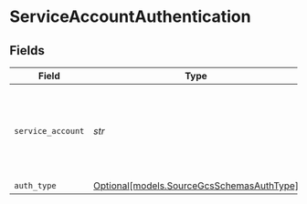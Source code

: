 # ServiceAccountAuthentication


## Fields

| Field                                                                                                                                                                           | Type                                                                                                                                                                            | Required                                                                                                                                                                        | Description                                                                                                                                                                     |
| ------------------------------------------------------------------------------------------------------------------------------------------------------------------------------- | ------------------------------------------------------------------------------------------------------------------------------------------------------------------------------- | ------------------------------------------------------------------------------------------------------------------------------------------------------------------------------- | ------------------------------------------------------------------------------------------------------------------------------------------------------------------------------- |
| `service_account`                                                                                                                                                               | *str*                                                                                                                                                                           | :heavy_check_mark:                                                                                                                                                              | Enter your Google Cloud <a href="https://cloud.google.com/iam/docs/creating-managing-service-account-keys#creating_service_account_keys">service account key</a> in JSON format |
| `auth_type`                                                                                                                                                                     | [Optional[models.SourceGcsSchemasAuthType]](../models/sourcegcsschemasauthtype.md)                                                                                              | :heavy_minus_sign:                                                                                                                                                              | N/A                                                                                                                                                                             |